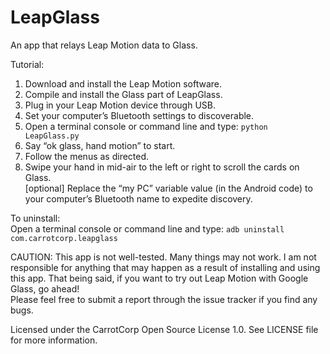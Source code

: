 LeapGlass
=========

An app that relays Leap Motion data to Glass.

Tutorial:  
1. Download and install the Leap Motion software.  
2. Compile and install the Glass part of LeapGlass.  
3. Plug in your Leap Motion device through USB.  
4. Set your computer’s Bluetooth settings to discoverable.  
5. Open a terminal console or command line and type: ```python LeapGlass.py```  
6. Say “ok glass, hand motion” to start.  
7. Follow the menus as directed.  
8. Swipe your hand in mid-air to the left or right to scroll the cards on Glass.  
[optional] Replace the “my PC” variable value (in the Android code) to your computer’s Bluetooth name to expedite discovery.  

To uninstall:  
Open a terminal console or command line and type: ```adb uninstall com.carrotcorp.leapglass```

CAUTION: This app is not well-tested. Many things may not work. I am not responsible for anything that may happen as a result of installing and using this app. That being said, if you want to try out Leap Motion with Google Glass, go ahead!  
Please feel free to submit a report through the issue tracker if you find any bugs.

Licensed under the CarrotCorp Open Source License 1.0. See LICENSE file for more information.
